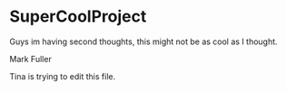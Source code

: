 # SuperCoolProject

Guys im having second thoughts, this might not be as cool as I thought.

Mark Fuller

Tina is trying to edit this file.

